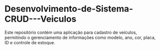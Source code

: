 # Desenvolvimento-de-Sistema-CRUD---Veiculos
Este repositório contém uma aplicação para cadastro de veículos, permitindo o gerenciamento de informações como modelo, ano, cor, placa, ID e controle de estoque.
